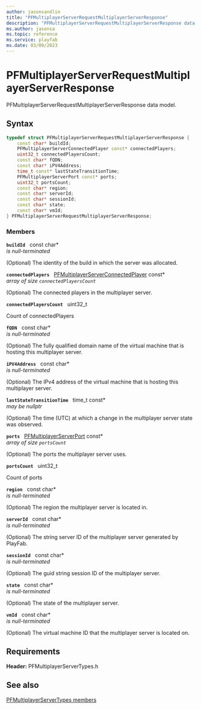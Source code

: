 ```yaml
---
author: jasonsandlin
title: "PFMultiplayerServerRequestMultiplayerServerResponse"
description: "PFMultiplayerServerRequestMultiplayerServerResponse data model."
ms.author: jasonsa
ms.topic: reference
ms.service: playfab
ms.date: 03/09/2023
---
```


# PFMultiplayerServerRequestMultiplayerServerResponse  

PFMultiplayerServerRequestMultiplayerServerResponse data model.  

## Syntax  
  
```cpp
typedef struct PFMultiplayerServerRequestMultiplayerServerResponse {  
    const char* buildId;  
    PFMultiplayerServerConnectedPlayer const* connectedPlayers;  
    uint32_t connectedPlayersCount;  
    const char* fQDN;  
    const char* iPV4Address;  
    time_t const* lastStateTransitionTime;  
    PFMultiplayerServerPort const* ports;  
    uint32_t portsCount;  
    const char* region;  
    const char* serverId;  
    const char* sessionId;  
    const char* state;  
    const char* vmId;  
} PFMultiplayerServerRequestMultiplayerServerResponse;  
```
  
### Members  
  
**`buildId`** &nbsp; const char*  
*is null-terminated*  
  
(Optional) The identity of the build in which the server was allocated.
  
**`connectedPlayers`** &nbsp; [PFMultiplayerServerConnectedPlayer](pfmultiplayerserverconnectedplayer.md) const*  
*array of size `connectedPlayersCount`*  
  
(Optional) The connected players in the multiplayer server.
  
**`connectedPlayersCount`** &nbsp; uint32_t  
  
Count of connectedPlayers
  
**`fQDN`** &nbsp; const char*  
*is null-terminated*  
  
(Optional) The fully qualified domain name of the virtual machine that is hosting this multiplayer server.
  
**`iPV4Address`** &nbsp; const char*  
*is null-terminated*  
  
(Optional) The IPv4 address of the virtual machine that is hosting this multiplayer server.
  
**`lastStateTransitionTime`** &nbsp; time_t const*  
*may be nullptr*  
  
(Optional) The time (UTC) at which a change in the multiplayer server state was observed.
  
**`ports`** &nbsp; [PFMultiplayerServerPort](pfmultiplayerserverport.md) const*  
*array of size `portsCount`*  
  
(Optional) The ports the multiplayer server uses.
  
**`portsCount`** &nbsp; uint32_t  
  
Count of ports
  
**`region`** &nbsp; const char*  
*is null-terminated*  
  
(Optional) The region the multiplayer server is located in.
  
**`serverId`** &nbsp; const char*  
*is null-terminated*  
  
(Optional) The string server ID of the multiplayer server generated by PlayFab.
  
**`sessionId`** &nbsp; const char*  
*is null-terminated*  
  
(Optional) The guid string session ID of the multiplayer server.
  
**`state`** &nbsp; const char*  
*is null-terminated*  
  
(Optional) The state of the multiplayer server.
  
**`vmId`** &nbsp; const char*  
*is null-terminated*  
  
(Optional) The virtual machine ID that the multiplayer server is located on.
  
  
## Requirements  
  
**Header:** PFMultiplayerServerTypes.h
  
## See also  
[PFMultiplayerServerTypes members](../pfmultiplayerservertypes_members.md)  

  
  
